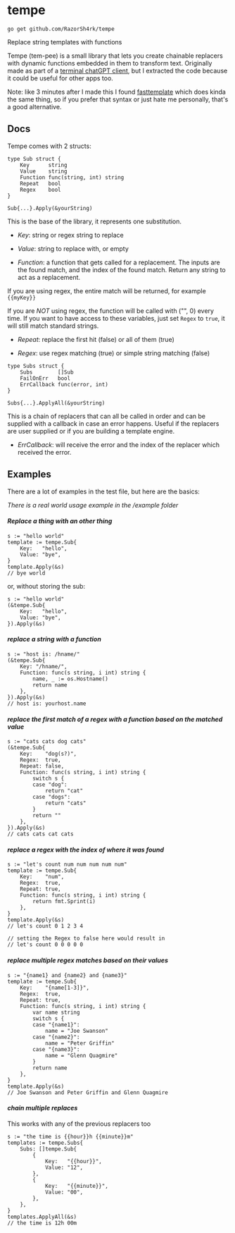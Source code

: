 # tempe

`go get github.com/RazorSh4rk/tempe`

Replace string templates with functions

Tempe (tem-pee) is a small library that lets you create 
chainable replacers with dynamic functions embedded in
them to transform text. Originally made as part of a 
[terminal chatGPT client](https://github.com/RazorSh4rk/chatty), but I extracted the code because it could be useful for other apps too.

Note: like 3 minutes after I made this I found [fasttemplate](https://github.com/valyala/fasttemplate) which does kinda the same thing, so if you prefer that syntax or just hate me personally, that's a good alternative.

## Docs

Tempe comes with 2 structs:

```golang
type Sub struct {
	Key      string
	Value    string
	Function func(string, int) string
	Repeat   bool
	Regex    bool
}

Sub{...}.Apply(&yourString)
```
This is the base of the library, it represents one substitution.

- _Key_: string or regex string to replace

- _Value_: string to replace with, or empty

- _Function_: a function that gets called for a replacement. The inputs are the found match, and the index of the found match. Return any string to act as a replacement.

If you are using regex, the entire match will be returned, for example `{{myKey}}`

If you are *NOT* using regex, the function will be called with ("", 0) every time. If you want to have access to these variables, just set `Regex` to `true`, it will still match standard strings.

- _Repeat_: replace the first hit (false) or all of them (true)

- _Regex_: use regex matching (true) or simple string matching (false)

```golang
type Subs struct {
	Subs        []Sub
	FailOnErr   bool
	ErrCallback func(error, int)
}

Subs{...}.ApplyAll(&yourString)
```

This is a chain of replacers that can all be called in order and can be supplied with a callback in case an error happens. Useful if the replacers are user supplied or if you are building a template engine.

- _ErrCallback_: will receive the error and the index of the replacer which received the error.

## Examples

There are a lot of examples in the test file, but here are the basics:

_There is a real world usage example in the /example folder_

#### _Replace a thing with an other thing_
```golang
s := "hello world"
template := tempe.Sub{
	Key:   "hello",
	Value: "bye",
}
template.Apply(&s)
// bye world
```

or, without storing the sub:

```golang
s := "hello world"
(&tempe.Sub{
	Key:   "hello",
	Value: "bye",
}).Apply(&s)
```

#### _replace a string with a function_

```golang
s := "host is: /hname/"
(&tempe.Sub{
	Key: "/hname/",
	Function: func(s string, i int) string {
		name, _ := os.Hostname()
		return name
	},
}).Apply(&s)
// host is: yourhost.name
```

#### _replace the first match of a regex with a function based on the matched value_

```golang
s := "cats cats dog cats"
(&tempe.Sub{
	Key:    "dog(s?)",
	Regex:  true,
	Repeat: false,
	Function: func(s string, i int) string {
		switch s {
		case "dog":
			return "cat"
		case "dogs":
			return "cats"
		}
		return ""
	},
}).Apply(&s)
// cats cats cat cats
```

#### _replace a regex with the index of where it was found_

```golang
s := "let's count num num num num num"
template := tempe.Sub{
	Key:    "num",
	Regex:  true,
	Repeat: true,
	Function: func(s string, i int) string {
		return fmt.Sprint(i)
	},
}
template.Apply(&s)
// let's count 0 1 2 3 4

// setting the Regex to false here would result in
// let's count 0 0 0 0 0
```

#### _replace multiple regex matches based on their values_

```golang
s := "{name1} and {name2} and {name3}"
template := tempe.Sub{
	Key:    "{name[1-3]}",
	Regex:  true,
	Repeat: true,
	Function: func(s string, i int) string {
		var name string
		switch s {
		case "{name1}":
			name = "Joe Swanson"
		case "{name2}":
			name = "Peter Griffin"
		case "{name3}":
			name = "Glenn Quagmire"
		}
		return name
	},
}
template.Apply(&s)
// Joe Swanson and Peter Griffin and Glenn Quagmire
```

#### _chain multiple replaces_

This works with any of the previous replacers too

```golang
s := "the time is {{hour}}h {{minute}}m"
templates := tempe.Subs{
	Subs: []tempe.Sub{
		{
			Key:   "{{hour}}",
			Value: "12",
		},
		{
			Key:   "{{minute}}",
			Value: "00",
		},
	},
}
templates.ApplyAll(&s)
// the time is 12h 00m
```